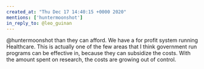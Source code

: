 ```yaml
---
created_at: "Thu Dec 17 14:40:15 +0000 2020"
mentions: ['huntermoonshot']
in_reply_to: @leo_guinan
---
```


@huntermoonshot than they can afford. We have a for profit system running Healthcare. This is actually one of the few areas that I think government run programs can be effective in, because they can subsidize the costs. With the amount spent on research, the costs are growing out of control.